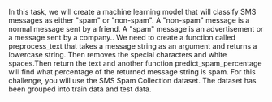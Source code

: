   In this task, we will create a machine learning model that will classify SMS messages as either "spam" or "non-spam". A "non-spam" message is a normal message sent by a friend. A "spam" message is an advertisement or a message sent by a company..
  We need to create a function called preprocess_text that takes a message string as an argument and returns a lowercase string. Then removes the special characters and white spaces.Then return the text and another function predict_spam_percentage will find what percentage of the returned message string is spam.
  For this challenge, you will use the SMS Spam Collection dataset. The dataset has been grouped into train data and test data.
